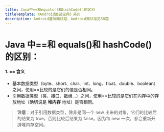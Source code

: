 ```yaml
---
title: Java中==和equals()和hashCode()的区别
titleTemplate: 《Android面试宝典》系列
description: Android基础面试题、Android面试常见58题
---
```


# Java 中==和 equals()和 hashCode()的区别：

#### 1. == 含义

- 基本数据类型（byte、short、char、int、long、float、double、boolean）之间，使用==比较的是它们的值是否相同。
- 引用数据类型（类、接口、数组...）之间，使用==比较的是它们在内存中的存放地址（确切说是 **堆内存** 地址）是否相同。

> **注意**：对于引用数据类型，除非是同一个 new 出来的对象，它们的比较后的结果为 true，否则比较后结果为 false。因为每 new 一次，都会重新开辟堆内存空间。